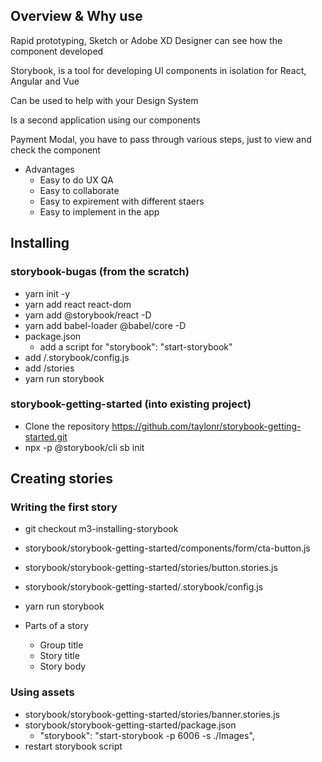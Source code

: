 ## Overview & Why use

Rapid prototyping, Sketch or Adobe XD
Designer can see how the component developed

Storybook, is a tool for developing UI components in isolation for React, Angular and Vue

Can be used to help with your Design System

Is a second application using our components

Payment Modal, you have to pass through various steps, just to view and check the component

- Advantages
    - Easy to do UX QA
    - Easy to collaborate
    - Easy to expirement with different staers
    - Easy to implement in the app

## Installing

### storybook-bugas (from the scratch)

- yarn init -y
- yarn add react react-dom
- yarn add @storybook/react -D
- yarn add babel-loader @babel/core -D
- package.json
    - add a script for "storybook": "start-storybook"
- add /.storybook/config.js
- add /stories
- yarn run storybook

### storybook-getting-started (into existing project)

- Clone the repository https://github.com/taylonr/storybook-getting-started.git
- npx -p @storybook/cli sb init

## Creating stories

### Writing the first story

- git checkout m3-installing-storybook
- storybook/storybook-getting-started/components/form/cta-button.js
- storybook/storybook-getting-started/stories/button.stories.js
- storybook/storybook-getting-started/.storybook/config.js
- yarn run storybook

- Parts of a story
    - Group title
    - Story title
    - Story body

### Using assets

- storybook/storybook-getting-started/stories/banner.stories.js
- storybook/storybook-getting-started/package.json
    - "storybook": "start-storybook -p 6006 -s ./Images",
- restart storybook script